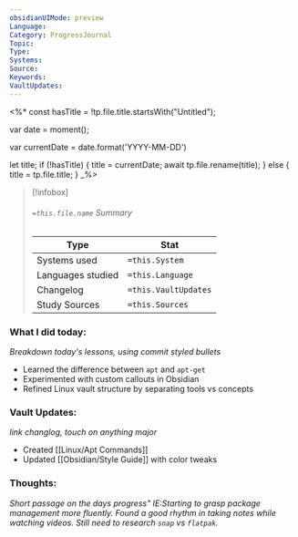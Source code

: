 ```yaml
---
obsidianUIMode: preview
Language: 
Category: ProgressJournal
Topic: 
Type: 
Systems: 
Source: 
Keywords: 
VaultUpdates:
---
```

<%*
const hasTitle = !tp.file.title.startsWith("Untitled");

var date = moment();

var currentDate = date.format('YYYY-MM-DD')

let title;
if (!hasTitle) {
    title = currentDate;
    await tp.file.rename(title);
} else {
    title = tp.file.title;
}
_%>
>[!infobox]
> ###### `=this.file.name` Summary
> Type |  Stat |
> ---|---|
> Systems used|`=this.System`
> Languages studied|`=this.Language`
> Changelog|`=this.VaultUpdates`
> Study Sources| `=this.Sources`
### What I did today:
*Breakdown today's lessons, using commit styled bullets*
- Learned the difference between `apt` and `apt-get`
- Experimented with custom callouts in Obsidian
- Refined Linux vault structure by separating tools vs concepts

### Vault Updates:
*link changlog, touch on anything major*
- Created [[Linux/Apt Commands]]
- Updated [[Obsidian/Style Guide]] with color tweaks

### Thoughts:  
*Short passage on the days progress" IE:Starting to grasp package management more fluently. Found a good rhythm in taking notes while watching videos. Still need to research `snap` vs `flatpak`.*